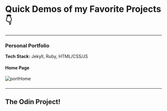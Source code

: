 # Quick Demos of my Favorite Projects 👇  
---
### Personal Portfolio

**Tech Stack:** Jekyll, Ruby, HTML/CSS/JS

#### **Home Page**
![portHome](https://github.com/user-attachments/assets/88ea50c5-4c50-40a1-bb07-e0c1b185c832)

### 
---

## **The Odin Project!**
